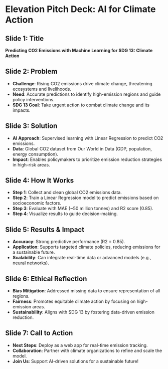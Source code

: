 # Elevation Pitch Deck: AI for Climate Action

## Slide 1: Title
**Predicting CO2 Emissions with Machine Learning for SDG 13: Climate Action**

## Slide 2: Problem
- **Challenge**: Rising CO2 emissions drive climate change, threatening ecosystems and livelihoods.
- **Need**: Accurate predictions to identify high-emission regions and guide policy interventions.
- **SDG 13 Goal**: Take urgent action to combat climate change and its impacts.

## Slide 3: Solution
- **AI Approach**: Supervised learning with Linear Regression to predict CO2 emissions.
- **Data**: Global CO2 dataset from Our World in Data (GDP, population, energy consumption).
- **Impact**: Enables policymakers to prioritize emission reduction strategies in high-risk areas.

## Slide 4: How It Works
- **Step 1**: Collect and clean global CO2 emissions data.
- **Step 2**: Train a Linear Regression model to predict emissions based on socioeconomic factors.
- **Step 3**: Evaluate with MAE (~50 million tonnes) and R2 score (0.85).
- **Step 4**: Visualize results to guide decision-making.

## Slide 5: Results & Impact
- **Accuracy**: Strong predictive performance (R2 = 0.85).
- **Application**: Supports targeted climate policies, reducing emissions for a sustainable future.
- **Scalability**: Can integrate real-time data or advanced models (e.g., neural networks).

## Slide 6: Ethical Reflection
- **Bias Mitigation**: Addressed missing data to ensure representation of all regions.
- **Fairness**: Promotes equitable climate action by focusing on high-emission areas.
- **Sustainability**: Aligns with SDG 13 by fostering data-driven emission reduction.

## Slide 7: Call to Action
- **Next Steps**: Deploy as a web app for real-time emission tracking.
- **Collaboration**: Partner with climate organizations to refine and scale the model.
- **Join Us**: Support AI-driven solutions for a sustainable future!